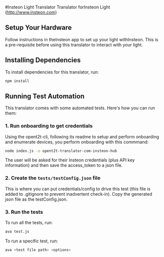 #Insteon Light Translator
Translator forInsteon Light (http://www.insteon.com)

## Setup Your Hardware
Follow instructions in theInsteon app to set up your light withInsteon. This is a pre-requisite
before using this translator to interact with your light.

## Installing Dependencies
To install dependencies for this translator, run:

```bash
npm install
```

## Running Test Automation
This translator comes with some automated tests. Here's how you can run them:

### 1. Run onboarding to get credentials

Using the opent2t-cli, following its readme to setup and perform onboarding and enumerate devices, you perform onboarding with this commmand:

```bash
node index.js -o opent2t-translator-com-insteon-hub
```
The user will be asked for their Insteon credentials (plus API key information) and then save the access_token to a json file.

### 2. Create the `tests/testConfig.json` file
This is where you can put credentials/config to drive this test (this file is added to .gitignore to prevent inadvertent check-in).
Copy the generated json file as the testConfig.json.

### 3. Run the tests

To run all the tests, run:

```bash
ava test.js
```

To run a specific test, run:

```bash
ava <test file path> <options>
```